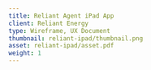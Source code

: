 ```yaml
---
title: Reliant Agent iPad App
client: Reliant Energy
type: Wireframe, UX Document
thumbnail: reliant-ipad/thumbnail.png
asset: reliant-ipad/asset.pdf
weight: 1
---
```

